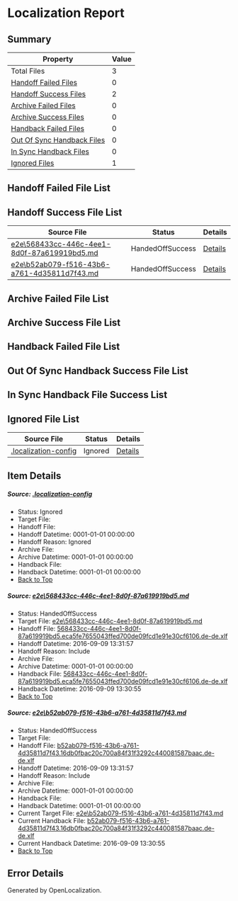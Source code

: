 # <a name='report-top'></a> Localization Report

## Summary
 Property | Value 
 -------- | ----- 
 Total Files | 3
[ Handoff Failed Files ](#handoff-failed-list)| 0
[ Handoff Success Files ](#handoff-success-list)| 2
[ Archive Failed Files ](#archive-failed-list)| 0
[ Archive Success Files ](#archive-success-list)| 0
[ Handback Failed Files ](#handback-failed-list)| 0
[ Out Of Sync Handback Files ](#outofsync-handback-success-list)| 0
[ In Sync Handback Files ](#insync-handback-success-list)| 0
[ Ignored Files ](#ignored-list)| 1

## <a name='handoff-failed-list'></a> Handoff Failed File List

## <a name='handoff-success-list'></a> Handoff Success File List
 Source File | Status | Details 
 ----------- | ------ | ------- 
 [e2e\568433cc-446c-4ee1-8d0f-87a619919bd5.md](https://github.com/OpenLocalizationTestOrg/ol-test0/blob/0badfa9ebb5f63faccf876f9045128e3abb0570e/e2e/568433cc-446c-4ee1-8d0f-87a619919bd5.md) | HandedOffSuccess | [Details](#5a08a559463028ea2371077624e03759b6a9ba391)
 [e2e\b52ab079-f516-43b6-a761-4d35811d7f43.md](https://github.com/OpenLocalizationTestOrg/ol-test0/blob/40951086448a86d11cd1fe1b55d4a8c6d3b5f2f0/e2e/b52ab079-f516-43b6-a761-4d35811d7f43.md) | HandedOffSuccess | [Details](#9734162c61ea2722ced89a322944604c5af8e5172)

## <a name='archive-failed-list'></a> Archive Failed File List

## <a name='archive-success-list'></a> Archive Success File List

## <a name='handback-failed-list'></a> Handback Failed File List

## <a name='outofsync-handback-success-list'></a> Out Of Sync Handback Success File List

## <a name='insync-handback-success-list'></a> In Sync Handback File Success List

## <a name='ignored-list'></a> Ignored File List
 Source File | Status | Details 
 ----------- | ------ | ------- 
 [.localization-config](https://github.com/OpenLocalizationTestOrg/ol-test0/blob/40951086448a86d11cd1fe1b55d4a8c6d3b5f2f0/.localization-config) | Ignored | [Details](#c268a05ecaa7ec85942ed632c29928ee5bd6da8d0)

## Item Details
##### <a name='c268a05ecaa7ec85942ed632c29928ee5bd6da8d0'></a> Source: [.localization-config](https://github.com/OpenLocalizationTestOrg/ol-test0/blob/40951086448a86d11cd1fe1b55d4a8c6d3b5f2f0/.localization-config)
* Status: Ignored
* Target File: 
* Handoff File: 
* Handoff Datetime: 0001-01-01 00:00:00
* Handoff Reason: Ignored
* Archive File: 
* Archive Datetime: 0001-01-01 00:00:00
* Handback File: 
* Handback Datetime: 0001-01-01 00:00:00
* [Back to Top](#report-top)

##### <a name='5a08a559463028ea2371077624e03759b6a9ba391'></a> Source: [e2e\568433cc-446c-4ee1-8d0f-87a619919bd5.md](https://github.com/OpenLocalizationTestOrg/ol-test0/blob/0badfa9ebb5f63faccf876f9045128e3abb0570e/e2e/568433cc-446c-4ee1-8d0f-87a619919bd5.md)
* Status: HandedOffSuccess
* Target File: [e2e\568433cc-446c-4ee1-8d0f-87a619919bd5.md](https://github.com/OpenLocalizationTestOrg/ol-test0-dede/blob/f9abc5a9655c81ba26082c651534b323a0bcd9a6/e2e/568433cc-446c-4ee1-8d0f-87a619919bd5.md)
* Handoff File: [568433cc-446c-4ee1-8d0f-87a619919bd5.eca5fe7655043ffed700de09fcd1e91e30cf6106.de-de.xlf](https://github.com/OpenLocalizationTestOrg/ol-test0-handoff/blob/b92a5d50ac8d56cb57b2b548c67cbc85053f65da/ol-handoff/OpenLocalizationTestOrg/ol-test0-dede/yuwzho/mt/568433cc-446c-4ee1-8d0f-87a619919bd5.eca5fe7655043ffed700de09fcd1e91e30cf6106.de-de.xlf)
* Handoff Datetime: 2016-09-09 13:31:57
* Handoff Reason: Include
* Archive File: 
* Archive Datetime: 0001-01-01 00:00:00
* Handback File: [568433cc-446c-4ee1-8d0f-87a619919bd5.eca5fe7655043ffed700de09fcd1e91e30cf6106.de-de.xlf](https://github.com/OpenLocalizationTestOrg/ol-test0-handback/blob/642de6bdcf58f8c4be5f87e37e79cc910a48d83b/ol-handback/OpenLocalizationTestOrg/ol-test0-dede/yuwzho/ht/568433cc-446c-4ee1-8d0f-87a619919bd5.eca5fe7655043ffed700de09fcd1e91e30cf6106.de-de.xlf)
* Handback Datetime: 2016-09-09 13:30:55
* [Back to Top](#report-top)

##### <a name='9734162c61ea2722ced89a322944604c5af8e5172'></a> Source: [e2e\b52ab079-f516-43b6-a761-4d35811d7f43.md](https://github.com/OpenLocalizationTestOrg/ol-test0/blob/40951086448a86d11cd1fe1b55d4a8c6d3b5f2f0/e2e/b52ab079-f516-43b6-a761-4d35811d7f43.md)
* Status: HandedOffSuccess
* Target File: 
* Handoff File: [b52ab079-f516-43b6-a761-4d35811d7f43.16db0fbac20c700a84f31f3292c440081587baac.de-de.xlf](https://github.com/OpenLocalizationTestOrg/ol-test0-handoff/blob/b92a5d50ac8d56cb57b2b548c67cbc85053f65da/ol-handoff/OpenLocalizationTestOrg/ol-test0-dede/yuwzho/mt/b52ab079-f516-43b6-a761-4d35811d7f43.16db0fbac20c700a84f31f3292c440081587baac.de-de.xlf)
* Handoff Datetime: 2016-09-09 13:31:57
* Handoff Reason: Include
* Archive File: 
* Archive Datetime: 0001-01-01 00:00:00
* Handback File: 
* Handback Datetime: 0001-01-01 00:00:00
* Current Target File: [e2e\b52ab079-f516-43b6-a761-4d35811d7f43.md](https://github.com/OpenLocalizationTestOrg/ol-test0-dede/blob/f9abc5a9655c81ba26082c651534b323a0bcd9a6/e2e/b52ab079-f516-43b6-a761-4d35811d7f43.md)
* Current Handback File: [b52ab079-f516-43b6-a761-4d35811d7f43.16db0fbac20c700a84f31f3292c440081587baac.de-de.xlf](https://github.com/OpenLocalizationTestOrg/ol-test0-handback/blob/642de6bdcf58f8c4be5f87e37e79cc910a48d83b/ol-handback/OpenLocalizationTestOrg/ol-test0-dede/yuwzho/ht/b52ab079-f516-43b6-a761-4d35811d7f43.16db0fbac20c700a84f31f3292c440081587baac.de-de.xlf)
* Current Handback Datetime: 2016-09-09 13:30:55
* [Back to Top](#report-top)


## Error Details

Generated by OpenLocalization.

